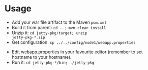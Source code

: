 Usage
=====

* Add your war file artifact to the Maven <code>pom.xml</code>
* Build it from parent: <code>cd ..; mvn clean install</code>
* Unzip it: <code>cd jetty-pkg/target; unzip jetty-pkg-*.zip</code>
* Get configuration: <code>cp ../../config/node1/webapp.properties .</code>
* Edit webapp.properties in your favourite editor (remember to set hostname to your hostname).
* Run it: <code>cd jetty-pkg-*/bin; ./jetty-pkg</code>